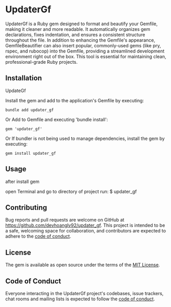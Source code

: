 # UpdaterGf

UpdaterGf is a Ruby gem designed to format and beautify your Gemfile, making it cleaner and more readable.
It automatically organizes gem declarations, fixes indentation, and ensures a consistent structure throughout the file.
In addition to enhancing the Gemfile's appearance, GemfileBeautifier can also insert popular,
commonly-used gems (like pry, rspec, and rubocop) into the Gemfile, providing a streamlined development environment right out of the box.
This tool is essential for maintaining clean, professional-grade Ruby projects.

## Installation

UpdateGf

Install the gem and add to the application's Gemfile by executing:

    bundle add updater_gf

Or Add to Gemfile and executing 'bundle install':

    gem 'updater_gf'

Or If bundler is not being used to manage dependencies, install the gem by executing:

    gem install updater_gf

## Usage

after install gem

open Terminal and go to directory of project run:
    $ updater_gf

## Contributing

Bug reports and pull requests are welcome on GitHub at https://github.com/devhoanglv92/updater_gf. This project is intended to be a safe, welcoming space for collaboration, and contributors are expected to adhere to the [code of conduct](https://github.com/devhoanglv92/updater_gf/blob/master/CODE_OF_CONDUCT.md).

## License

The gem is available as open source under the terms of the [MIT License](https://opensource.org/licenses/MIT).

## Code of Conduct

Everyone interacting in the UpdaterGf project's codebases, issue trackers, chat rooms and mailing lists is expected to follow the [code of conduct](https://github.com/[USERNAME]/updater_gf/blob/master/CODE_OF_CONDUCT.md).
